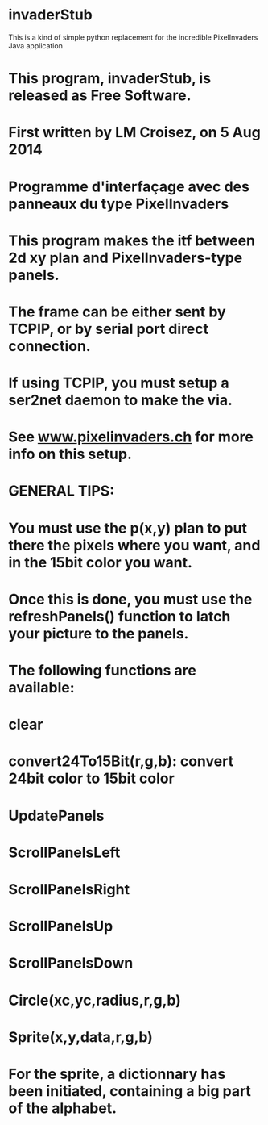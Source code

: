 invaderStub
===========

This is a kind of simple python replacement for the incredible PixelInvaders Java application

# This program, invaderStub, is released as Free Software.
#
# First written by LM Croisez, on 5 Aug 2014
#
# Programme d'interfaçage avec des panneaux du type PixelInvaders
# This program makes the itf between 2d xy plan and PixelInvaders-type panels.
#
# The frame can be either sent by TCPIP, or by serial port direct connection.
# If using TCPIP, you must setup a ser2net daemon to make the via.
# See www.pixelinvaders.ch for more info on this setup.
#
# GENERAL TIPS:
# You must use the p(x,y) plan to put there the pixels where you want, and in the 15bit color you want.
# Once this is done, you must use the refreshPanels() function to latch your picture to the panels.
#
# The following functions are available:
#
#  clear
#  convert24To15Bit(r,g,b): convert 24bit color to 15bit color
#  UpdatePanels 
#  ScrollPanelsLeft
#  ScrollPanelsRight
#  ScrollPanelsUp
#  ScrollPanelsDown
#  Circle(xc,yc,radius,r,g,b)
#  Sprite(x,y,data,r,g,b)
#
#  For the sprite, a dictionnary has been initiated, containing a big part of the alphabet.

